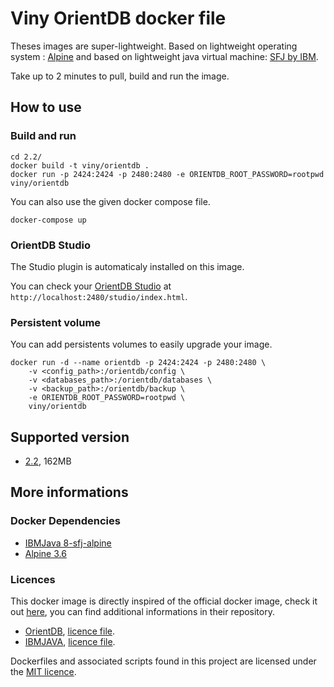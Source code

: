 # Viny OrientDB docker file

Theses images are super-lightweight. Based on lightweight operating system : [Alpine](https://alpinelinux.org/) and based on lightweight java virtual machine: [SFJ by IBM](https://www.ibm.com/support/knowledgecenter/en/SSYKE2_8.0.0/com.ibm.java.lnx.80.doc/user/small_jre.html).

Take up to 2 minutes to pull, build and run the image.

## How to use

### Build and run

```shell
cd 2.2/
docker build -t viny/orientdb .
docker run -p 2424:2424 -p 2480:2480 -e ORIENTDB_ROOT_PASSWORD=rootpwd viny/orientdb
```

You can also use the given docker compose file.

```shell
docker-compose up
```

### OrientDB Studio

The Studio plugin is automaticaly installed on this image.

You can check your [OrientDB Studio](https://orientdb.com/docs/last/Studio-Home-page.html) at `http://localhost:2480/studio/index.html`.

### Persistent volume

You can add persistents volumes to easily upgrade your image.

```shell
docker run -d --name orientdb -p 2424:2424 -p 2480:2480 \
    -v <config_path>:/orientdb/config \
    -v <databases_path>:/orientdb/databases \
    -v <backup_path>:/orientdb/backup \
    -e ORIENTDB_ROOT_PASSWORD=rootpwd \
    viny/orientdb
```

## Supported version
- [2.2](https://github.com/orientechnologies/orientdb/tree/2.2.x), 162MB

## More informations

### Docker Dependencies
- [IBMJava 8-sfj-alpine](https://hub.docker.com/_/ibmjava/)
- [Alpine 3.6](https://hub.docker.com/_/alpine/)

### Licences

This docker image is directly inspired of the official docker image, check it out [here](https://github.com/orientechnologies/orientdb-docker), you can find additional informations in their repository.

- [OrientDB](https://orientdb.com), [licence file](https://github.com/orientechnologies/orientdb/blob/develop/license.txt).
- [IBMJAVA](https://github.com/ibmruntimes/ci.docker), [licence file](https://github.com/ibmruntimes/ci.docker/blob/master/LICENSE).

Dockerfiles and associated scripts found in this project are licensed under the [MIT licence](https://github.com/viny-oss/orientdb-docker/blob/master/LICENSE).
